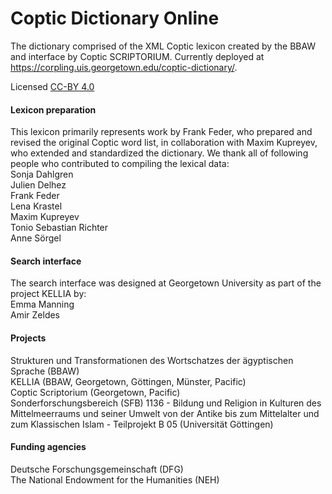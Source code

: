 # Coptic Dictionary Online
The dictionary comprised of the XML Coptic lexicon created by the BBAW and interface by Coptic SCRIPTORIUM.  Currently deployed at https://corpling.uis.georgetown.edu/coptic-dictionary/.

Licensed [CC-BY 4.0](https://creativecommons.org/licenses/by/4.0/)

#### Lexicon preparation

This lexicon primarily represents work by Frank Feder, who prepared and revised the original Coptic word list, in collaboration with Maxim Kupreyev, who extended and standardized the dictionary. We thank all of following people who contributed to compiling the lexical data:  
Sonja Dahlgren  
Julien Delhez  
Frank Feder  
Lena Krastel  
Maxim Kupreyev  
Tonio Sebastian Richter  
Anne Sörgel  

#### Search interface

The search interface was designed at Georgetown University as part of the project KELLIA by:  
Emma Manning  
Amir Zeldes

#### Projects

Strukturen und Transformationen des Wortschatzes der ägyptischen Sprache (BBAW)  
KELLIA (BBAW, Georgetown, Göttingen, Münster, Pacific)  
Coptic Scriptorium (Georgetown, Pacific)  
Sonderforschungsbereich (SFB) 1136 - Bildung und Religion in Kulturen des Mittelmeerraums und seiner Umwelt von der Antike bis zum Mittelalter und zum Klassischen Islam - Teilprojekt B 05 (Universität Göttingen)  

#### Funding agencies

Deutsche Forschungsgemeinschaft (DFG)  
The National Endowment for the Humanities (NEH)  
